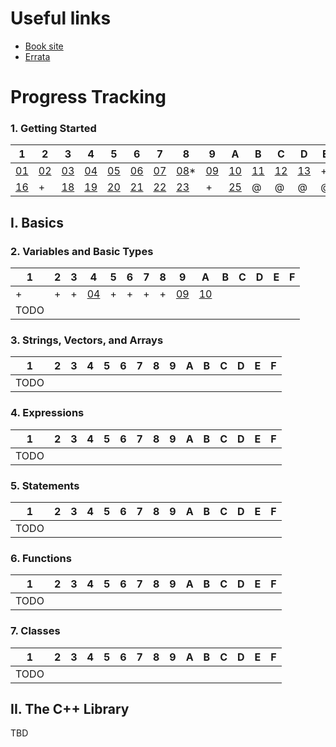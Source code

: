 # Useful links

* [Book site](http://www.informit.com/store/c-plus-plus-primer-9780321714114)
* [Errata](http://ptgmedia.pearsoncmg.com/images/9780321714114/errata/9780321714114_errata_10-31-12.html)

# Progress Tracking

### 1. Getting Started

 1 | 2 | 3 | 4 | 5 | 6 | 7 | 8 | 9 | A | B | C | D | E | F
---|---|---|---|---|---|---|---|---|---|---|---|---|---|---
[01](ch_01/solution_01.cpp)|[02](ch_01/solution_02.cpp)|[03](ch_01/solution_03.cpp) |[04](ch_01/solution_04.cpp)|[05](ch_01/solution_05.cpp)|[06](ch_01/solution_06.cpp)|[07](ch_01/solution_07.cpp)|[08](ch_01/solution_08.cpp)\*|[09](ch_01/solution_09.cpp)|[10](ch_01/solution_10.cpp)|[11](ch_01/solution_11.cpp)|[12](ch_01/solution_12.cpp)|[13](ch_01/solution_13.cpp)| + | +
[16](ch_01/solution_16.cpp)| + |[18](ch_01/solution_18.cpp)|[19](ch_01/solution_19.cpp)|[20](ch_01/solution_20.cpp)|[21](ch_01/solution_21.cpp)|[22](ch_01/solution_22.cpp)|[23](ch_01/solution_23.cpp)| + |[25](ch_01/solution_25.cpp)|@|@|@|@|@|@|@

## I. Basics

### 2. Variables and Basic Types

 1 | 2 | 3 | 4 | 5 | 6 | 7 | 8 | 9 | A | B | C | D | E | F
---|---|---|---|---|---|---|---|---|---|---|---|---|---|---
+  | + | + |[04](ch_02/solution_04.cpp)| + | + | + | + |[09](ch_02/solution_09.cpp)|[10](ch_02/solution_10.cpp)
TODO|

### 3. Strings, Vectors, and Arrays

 1 | 2 | 3 | 4 | 5 | 6 | 7 | 8 | 9 | A | B | C | D | E | F
---|---|---|---|---|---|---|---|---|---|---|---|---|---|---
TODO|

### 4. Expressions

 1 | 2 | 3 | 4 | 5 | 6 | 7 | 8 | 9 | A | B | C | D | E | F
---|---|---|---|---|---|---|---|---|---|---|---|---|---|---
TODO|

### 5. Statements

 1 | 2 | 3 | 4 | 5 | 6 | 7 | 8 | 9 | A | B | C | D | E | F
---|---|---|---|---|---|---|---|---|---|---|---|---|---|---
TODO|

### 6. Functions

 1 | 2 | 3 | 4 | 5 | 6 | 7 | 8 | 9 | A | B | C | D | E | F
---|---|---|---|---|---|---|---|---|---|---|---|---|---|---
TODO|

### 7. Classes

 1 | 2 | 3 | 4 | 5 | 6 | 7 | 8 | 9 | A | B | C | D | E | F
---|---|---|---|---|---|---|---|---|---|---|---|---|---|---
TODO|

## II. The C++ Library

TBD
